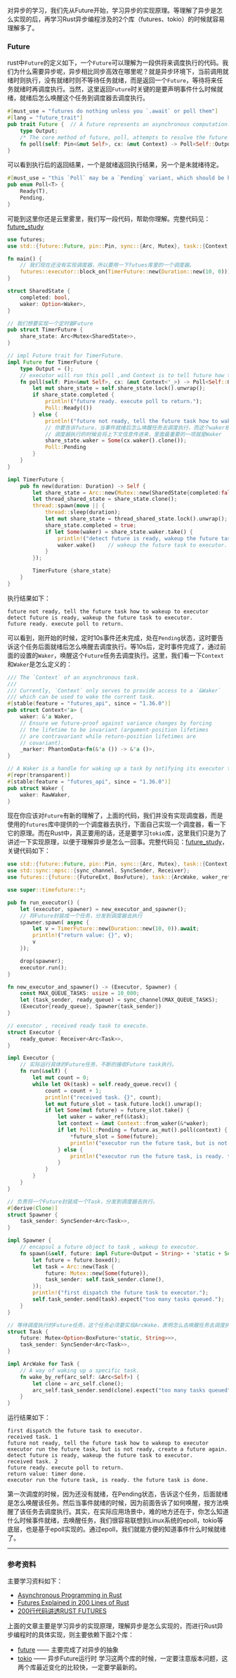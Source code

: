 对异步的学习，我们先从Future开始，学习异步的实现原理。等理解了异步是怎么实现的后，再学习Rust异步编程涉及的2个库（futures、tokio）的时候就容易理解多了。

### Future
rust中`Future`的定义如下，一个`Future`可以理解为一段供将来调度执行的代码。我们为什么需要异步呢，异步相比同步高效在哪里呢？就是异步环境下，当前调用就绪时则执行，没有就绪时则不等待任务就绪，而是返回一个`Future`，等待将来任务就绪时再调度执行。当然，这里返回`Future`时关键的是要声明事件什么时候就绪，就绪后怎么唤醒这个任务到调度器去调度执行。
```rust
#[must_use = "futures do nothing unless you `.await` or poll them"]
#[lang = "future_trait"]
pub trait Future {  // A future represents an asynchronous computation.
    type Output;
    /* The core method of future, poll, attempts to resolve the future into a final value. This method does not block if the value is not ready. Instead, the current task is scheduled to be woken up when it's possible to make further progress by polling again. */ 
    fn poll(self: Pin<&mut Self>, cx: &mut Context) -> Poll<Self::Output>;
}
```
可以看到执行后的返回结果，一个是就绪返回执行结果，另一个是未就绪待定。
```rust
#[must_use = "this `Poll` may be a `Pending` variant, which should be handled"]
pub enum Poll<T> {
    Ready(T),
    Pending,
}
```
可能到这里你还是云里雾里，我们写一段代码，帮助你理解。完整代码见：[future_study](./future_study)
```rust
use futures;
use std::{future::Future, pin::Pin, sync::{Arc, Mutex}, task::{Context, Poll, Waker}, thread, time::Duration};

fn main() {
    // 我们现在还没有实现调度器，所以要用一下futues库里的一个调度器。
    futures::executor::block_on(TimerFuture::new(Duration::new(10, 0)));    
}

struct SharedState {
    completed: bool,
    waker: Option<Waker>,
}

// 我们想要实现一个定时器Future
pub struct TimerFuture {
    share_state: Arc<Mutex<SharedState>>,
}

// impl Future trait for TimerFuture.
impl Future for TimerFuture {
    type Output = ();
    // executor will run this poll ,and Context is to tell future how to wakeup the task.
    fn poll(self: Pin<&mut Self>, cx: &mut Context<'_>) -> Poll<Self::Output> {
        let mut share_state = self.share_state.lock().unwrap();
        if share_state.completed {
            println!("future ready. execute poll to return.");
            Poll::Ready(())
        } else {
            println!("future not ready, tell the future task how to wakeup to executor");
            // 你要告诉future，当事件就绪后怎么唤醒任务去调度执行，而这个waker根具体的调度器有关
            // 调度器执行的时候会将上下文信息传进来，里面最重要的一项就是Waker
            share_state.waker = Some(cx.waker().clone());
            Poll::Pending
        }
    }
}

impl TimerFuture {
    pub fn new(duration: Duration) -> Self {
        let share_state = Arc::new(Mutex::new(SharedState{completed:false, waker:None}));
        let thread_shared_state = share_state.clone();
        thread::spawn(move || {
            thread::sleep(duration);
            let mut share_state = thread_shared_state.lock().unwrap();
            share_state.completed = true;
            if let Some(waker) = share_state.waker.take() {
                println!("detect future is ready, wakeup the future task to executor.");
                waker.wake()    // wakeup the future task to executor.
            }
        });

        TimerFuture {share_state}
    }
}
```
执行结果如下：
```
future not ready, tell the future task how to wakeup to executor
detect future is ready, wakeup the future task to executor.
future ready. execute poll to return.
```
可以看到，刚开始的时候，定时10s事件还未完成，处在`Pending`状态，这时要告诉这个任务后面就绪后怎么唤醒去调度执行。等10s后，定时事件完成了，通过前面的设置的`Waker`，唤醒这个`Future`任务去调度执行。这里，我们看一下`Context`和`Waker`是怎么定义的：
```rust
/// The `Context` of an asynchronous task.
///
/// Currently, `Context` only serves to provide access to a `&Waker`
/// which can be used to wake the current task.
#[stable(feature = "futures_api", since = "1.36.0")]
pub struct Context<'a> {
    waker: &'a Waker,
    // Ensure we future-proof against variance changes by forcing
    // the lifetime to be invariant (argument-position lifetimes
    // are contravariant while return-position lifetimes are
    // covariant).
    _marker: PhantomData<fn(&'a ()) -> &'a ()>,
}

// A Waker is a handle for waking up a task by notifying its executor that it is ready to be run.
#[repr(transparent)]
#[stable(feature = "futures_api", since = "1.36.0")]
pub struct Waker {
    waker: RawWaker,
}
```

现在你应该对`Future`有新的理解了，上面的代码，我们并没有实现调度器，而是使用的`futures`库中提供的一个调度器去执行，下面自己实现一个调度器，看一下它的原理。而在Rust中，真正要用的话，还是要学习`tokio`库，这里我们只是为了讲述一下实现原理，以便于理解异步是怎么一回事。完整代码见：[future_study](./future_study)， 关键代码如下：
```rust
use std::{future::Future, pin::Pin, sync::{Arc, Mutex}, task::{Context, Poll, Waker}, thread, time::Duration};
use std::sync::mpsc::{sync_channel, SyncSender, Receiver};
use futures::{future::{FutureExt, BoxFuture}, task::{ArcWake, waker_ref}};

use super::timefuture::*;

pub fn run_executor() {
    let (executor, spawner) = new_executor_and_spawner();
    // 将Future封装成一个任务，分发到调度器去执行
    spawner.spawn( async {
        let v = TimerFuture::new(Duration::new(10, 0)).await;
        println!("return value: {}", v);
        v
    });

    drop(spawner);
    executor.run();
}

fn new_executor_and_spawner() -> (Executor, Spawner) {
    const MAX_QUEUE_TASKS: usize = 10_000;
    let (task_sender, ready_queue) = sync_channel(MAX_QUEUE_TASKS);
    (Executor{ready_queue}, Spawner{task_sender})
}

// executor , received ready task to execute.
struct Executor {
    ready_queue: Receiver<Arc<Task>>,
}

impl Executor {
    // 实际运行具体的Future任务，不断的接收Future task执行。
    fn run(&self) {
        let mut count = 0;
        while let Ok(task) = self.ready_queue.recv() {
            count = count + 1;
            println!("received task. {}", count);
            let mut future_slot = task.future.lock().unwrap();
            if let Some(mut future) = future_slot.take() {
                let waker = waker_ref(&task);
                let context = &mut Context::from_waker(&*waker);
                if let Poll::Pending = future.as_mut().poll(context) {
                    *future_slot = Some(future);
                    println!("executor run the future task, but is not ready, create a future again.");
                } else {
                    println!("executor run the future task, is ready. the future task is done.");
                }
            }
        }
    }
}

// 负责将一个Future封装成一个Task，分发到调度器去执行。
#[derive(Clone)]
struct Spawner {
    task_sender: SyncSender<Arc<Task>>,
}

impl Spawner {
    // encapsul a future object to task , wakeup to executor.
    fn spawn(&self, future: impl Future<Output = String> + 'static + Send) {
        let future = future.boxed();
        let task = Arc::new(Task {
            future: Mutex::new(Some(future)),
            task_sender: self.task_sender.clone(),
        });
        println!("first dispatch the future task to executor.");
        self.task_sender.send(task).expect("too many tasks queued.");
    }
}

// 等待调度执行的Future任务，这个任务必须要实现ArcWake，表明怎么去唤醒任务去调度执行。
struct Task {
    future: Mutex<Option<BoxFuture<'static, String>>>,
    task_sender: SyncSender<Arc<Task>>,
}

impl ArcWake for Task {
    // A way of waking up a specific task.
    fn wake_by_ref(arc_self: &Arc<Self>) {
        let clone = arc_self.clone();
        arc_self.task_sender.send(clone).expect("too many tasks queued");
    }
}
```
运行结果如下：
```
first dispatch the future task to executor.     
received task. 1                                
future not ready, tell the future task how to wakeup to executor
executor run the future task, but is not ready, create a future again.
detect future is ready, wakeup the future task to executor.     
received task. 2
future ready. execute poll to return.
return value: timer done.
executor run the future task, is ready. the future task is done.
```
第一次调度的时候，因为还没有就绪，在Pending状态，告诉这个任务，后面就绪是怎么唤醒该任务。然后当事件就绪的时候，因为前面告诉了如何唤醒，按方法唤醒了该任务去调度执行。其实，在实际应用场景中，难的地方还在于，你怎么知道什么时候事件就绪，去唤醒任务，我们很容易联想到Linux系统的epoll，tokio等底层，也是基于epoll实现的。通过epoll，我们就能方便的知道事件什么时候就绪了。



---

### 参考资料
主要学习资料如下：
- [Asynchronous Programming in Rust](https://rust-lang.github.io/async-book/01_getting_started/01_chapter.html)
- [Futures Explained in 200 Lines of Rust](https://cfsamson.github.io/books-futures-explained/introduction.html)
- [200行代码讲透RUST FUTURES](https://stevenbai.top/rust/futures_explained_in_200_lines_of_rust/)

上面的文章主要是学习异步的实现原理，理解异步是怎么实现的，而进行Rust异步编程时的具体实现，则主要依赖下面2个库：
- [future](https://docs.rs/futures/0.3.5/futures/) —— 主要完成了对异步的抽象
- [tokio](https://docs.rs/tokio/0.2.20/tokio/) —— 异步Future运行时
学习这两个库的时候，一定要注意版本问题，这两个库最近变化的比较快，一定要学最新的。
